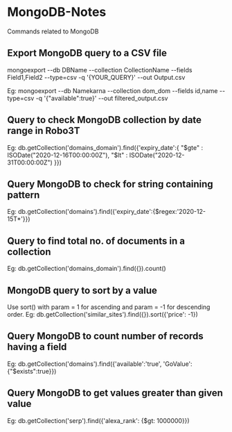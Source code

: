 # MongoDB-Notes
Commands related to MongoDB

## Export MongoDB query to a CSV file
mongoexport --db DBName --collection CollectionName --fields Field1,Field2 --type=csv -q '{YOUR_QUERY}' --out Output.csv

Eg: mongoexport --db Namekarna --collection dom_dom --fields id,name --type=csv -q '{"available":true}'  --out filtered_output.csv

## Query to check MongoDB collection by date range in Robo3T
Eg: db.getCollection('domains_domain').find({'expiry_date':{ "$gte" : ISODate("2020-12-16T00:00:00Z"), "$lt" : ISODate("2020-12-31T00:00:00Z") }})

## Query MongoDB to check for string containing pattern
Eg: db.getCollection('domains').find({'expiry_date':{$regex:'2020-12-15T*'}})

## Query to find total no. of documents in a collection
Eg: db.getCollection('domains_domain').find({}).count()

## MongoDB query to sort by a value
Use sort() with param = 1 for ascending and param = -1 for descending order.
    Eg: db.getCollection('similar_sites').find({}).sort({'price': -1})

## Query MongoDB to count number of records having a field
Eg: db.getCollection('domains').find({'available':'true', 'GoValue':{"$exists":true}})

## Query MongoDB to get values greater than given value
Eg: db.getCollection('serp').find({'alexa_rank': {$gt: 1000000}})

